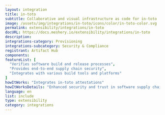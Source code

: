 ```yaml
---
layout: integration
title: in-toto
subtitle: Collaborative and visual infrastructure as code for in-toto
image: /assets/img/integrations/in-toto/icons/color/in-toto-color.svg
permalink: extensibility/integrations/in-toto
docURL: https://docs.meshery.io/extensibility/integrations/in-toto
description: 
integrations-category: Provisioning
integrations-subcategory: Security & Compliance
registrant: Artifact Hub
components: 
featureList: [
  "Verifies software build and release processes",
  "Provides end-to-end supply chain security",
  "Integrates with various build tools and platforms"
]
howItWorks: "Integrates in-toto attestations"
howItWorksDetails: "Enhanced security and trust in software supply chains in Kubernetes"
language: en
list: include
type: extensibility
category: integrations
---
```

